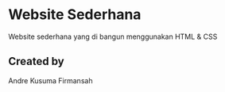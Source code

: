 # Website Sederhana
Website sederhana yang di bangun menggunakan HTML &amp; CSS
## Created by
Andre Kusuma Firmansah
